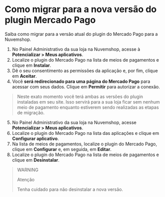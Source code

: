 # Como migrar para a nova versão do plugin Mercado Pago

Saiba como migrar para a versão atual do plugin do Mercado Pago para a Nuvemshop.

1. No Painel Administrativo da sua loja na Nuvemshop, acesse à **Potencializar > Meus aplicativos**. 
2. Localize o plugin do Mercado Pago na lista de meios de pagamentos e clique em **Instalar**.
3. Dê o seu consentimento as permissões da aplicação e, por fim, clique em **Aceitar**.
4. Você **será redirecionado para uma página do Mercado Pago** para acessar com seus dados. Clique em **Permitir** para autorizar a conexão.

> Neste exato momento você terá ambas as versões do plugin instaladas em seu site. Isso servirá para a sua loja ficar sem nenhum meio de pagamento enquanto estiverem sendo realizadas as etapas de migração.

5. No Painel Administrativo da sua loja na Nuvemshop, acesse **Potencializar > Meus aplicativos**. 
6. Localize o plugin do Mercado Pago na lista das aplicações e clique em **Configurar aplicativo**.
7. Na lista de meios de pagamentos, localize o plugin do Mercado Pago, clique em **Configurar** e, em seguida, em **Editar**.
8. Localize o plugin do Mercado Pago na lista de meios de pagamentos e clique em **Desinstalar**.

> WARNING
>
> Atenção
>
> Tenha cuidado para não desinstalar a nova versão.